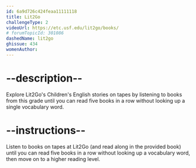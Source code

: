 ```yaml
---
id: 6a9d726c424feaa11111118
title: Lit2Go
challengeType: 2
videoUrl: https://etc.usf.edu/lit2go/books/
# forumTopicId: 301086
dashedName: lit2go
ghissue: 434
womenAuthor: 
---
```


# --description--

Explore Lit2Go's Children's English stories on tapes by listening to books from this grade until you can read five books in a row without looking up a single vocabulary word.

# --instructions--

Listen to books on tapes at Lit2Go (and read along in the provided book) until you can read five books in a row without looking up a vocabulary word, then move on to a higher reading level.